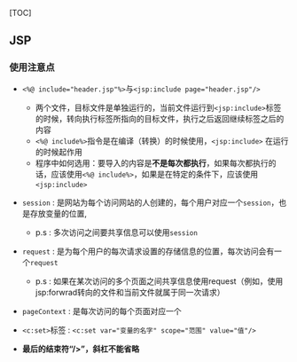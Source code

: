 [TOC]

## JSP

### 使用注意点

- `<%@ include="header.jsp"%>`与`<jsp:include page="header.jsp"/>` 
  - 两个文件，目标文件是单独运行的，当前文件运行到`<jsp:include>`标签的时候，转向执行标签所指向的目标文件，执行之后返回继续标签之后的内容
  - `<%@ include%>`指令是在编译（转换）的时候使用，`<jsp:include>` 在运行的时候起作用
  - 程序中如何选用：要导入的内容是**不是每次都执行**，如果每次都执行的话，应该使用`<%@ include%>`，如果是在特定的条件下，应该使用`<jsp:include>`
- `session` :  是网站为每个访问网站的人创建的，每个用户对应一个`session`，也是存放变量的位置,
  - p.s : 多次访问之间要共享信息可以使用`session`


- `request` :  是为每个用户的每次请求设置的存储信息的位置，每次访问会有一个`request`
  - p.s : 如果在某次访问的多个页面之间共享信息使用request（例如，使用jsp:forwrad转向的文件和当前文件就属于同一次请求）


- `pageContext` : 是每次访问的每个页面对应一个
- `<c:set>`标签 : `<c:set var="变量的名字" scope="范围" value="值"/>` 
- **最后的结束符“/>”，斜杠不能省略** 




